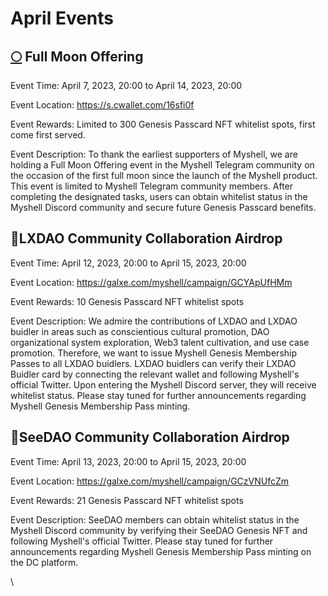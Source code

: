 # April Events

## [🌕](https://emojipedia.org/full-moon/) Full Moon Offering

Event Time: April 7, 2023, 20:00 to April 14, 2023, 20:00

Event Location: https://s.cwallet.com/16sfi0f

Event Rewards: Limited to 300 Genesis Passcard NFT whitelist spots, first come first served.

Event Description: To thank the earliest supporters of Myshell, we are holding a Full Moon Offering event in the Myshell Telegram community on the occasion of the first full moon since the launch of the Myshell product. This event is limited to Myshell Telegram community members. After completing the designated tasks, users can obtain whitelist status in the Myshell Discord community and secure future Genesis Passcard benefits.

## 🤝LXDAO Community Collaboration Airdrop

Event Time: April 12, 2023, 20:00 to April 15, 2023, 20:00

Event Location: https://galxe.com/myshell/campaign/GCYApUfHMm

Event Rewards: 10 Genesis Passcard NFT whitelist spots

Event Description: We admire the contributions of LXDAO and LXDAO buidler in areas such as conscientious cultural promotion, DAO organizational system exploration, Web3 talent cultivation, and use case promotion. Therefore, we want to issue Myshell Genesis Membership Passes to all LXDAO buidlers. LXDAO buidlers can verify their LXDAO Buidler card by connecting the relevant wallet and following Myshell's official Twitter. Upon entering the Myshell Discord server, they will receive whitelist status. Please stay tuned for further announcements regarding Myshell Genesis Membership Pass minting.

## 🤝SeeDAO Community Collaboration Airdrop

Event Time: April 13, 2023, 20:00 to April 15, 2023, 20:00

Event Location: https://galxe.com/myshell/campaign/GCzVNUfcZm

Event Rewards: 21 Genesis Passcard NFT whitelist spots

Event Description: SeeDAO members can obtain whitelist status in the Myshell Discord community by verifying their SeeDAO Genesis NFT and following Myshell's official Twitter. Please stay tuned for further announcements regarding Myshell Genesis Membership Pass minting on the DC platform.

\
